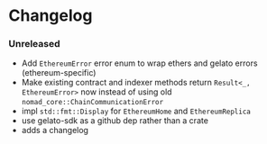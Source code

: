 # Changelog

### Unreleased

- Add `EthereumError` error enum to wrap ethers and gelato errors (ethereum-specific)
- Make existing contract and indexer methods return `Result<_, EthereumError>` now instead of using old `nomad_core::ChainCommunicationError`
- impl `std::fmt::Display` for `EthereumHome` and `EthereumReplica`
- use gelato-sdk as a github dep rather than a crate
- adds a changelog
